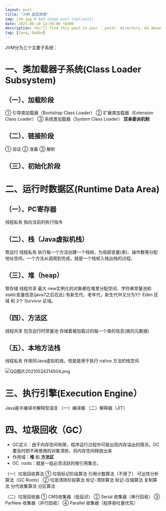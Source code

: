 ```yaml
---
layout: post
title: "JVM 底层原理"
img: jvm.jpg # Add image post (optional)
date: 2021-06-19 12:50:00 +0300
description: You’ll find this post in your `_posts` directory. Go ahead and edit it and re-build the site to see your changes. # Add post description (optional)
tag: [Java, Dubbo]
---
```


JVM分为三个主要子系统：
# 一、类加载器子系统(Class Loader Subsystem)
## （一）、加载阶段
① 引导类加载器（Bootstrap Class Loader）
② 扩展类加载器（Extension Class Loader）
③ 系统类加载器（System Class Loader）
**双亲委派机制**


## （二）、链接阶段
① 验证
② 准备
③ 解析


## （三）、初始化阶段


# 二、运行时数据区(Runtime Data Area)
## （一）、PC寄存器 
线程私有  指向当前的执行指令
## （二）、栈（Java虚拟机栈）
管运行    线程私有      执行每一个方法创建一个栈帧，为局部变量(表)、操作数等分配地址空间，一个方法从调用到完成，就是一个栈帧入栈出栈的过程。
## （三）、堆（heap）   
管存储    线程共享      最大
new实例化的对象都在堆里分配空间、字符串常量池和static变量信息(java7之后在此)       有新生代、老年代，新生代中又分为1个 Eden 区域 和 2个 Survivor 区域。
## （四）、方法区      
线程共享
包含运行时常量池     存储着被加载过的每一个类的信息(类的元数据)
## （五）、本地方法栈    
线程私有   作用同Java虚拟机栈，但是是用于执行 native 方法的栈空间


![QQ图片20210524214504.png](https://cdn.nlark.com/yuque/0/2021/png/12854861/1621863919611-a79846c3-f1f1-44f1-a07d-9d343ca40020.png#align=left&display=inline&height=712&margin=%5Bobject%20Object%5D&name=QQ%E5%9B%BE%E7%89%8720210524214504.png&originHeight=712&originWidth=994&size=275814&status=done&style=none&width=994)


# 三、执行引擎(Execution Engine）
Java是半编译半解释型语言
（一）编译器
（二）解释器（JIT）


# 四、垃圾回收（GC）

- GC定义：由于内存空间有限，程序运行过程中可能出现内存溢出的情况，GC要及时把不再使用的对象清除，将内存空间释放出来
- 作用域：**堆** 和 **方法区**
- GC  roots：就是一组必须活跃的根引用集合。

（一）垃圾回收算法
① 垃圾标记阶段算法
引用计数算法（不用了）
可达性分析算法（GC Roots）
② 垃圾清除阶段算法
标记-清除算法
标记-压缩算法
复制算法
分代收集算法
分区算法


（二）垃圾回收器
① CMS收集器（低延迟）
② Serial 收集器（串行回收）
③ ParNew 收集器（并行回收）
④ Parallel 收集器（程序吞吐量优先）
# 

